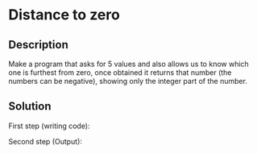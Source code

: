 # Distance to zero

## Description

Make a program that asks for 5 values ​​and also allows us to know which one is furthest from zero, once obtained it returns that number (the numbers can be negative), showing only the integer part of the number.

## Solution

First step (writing code):

Second step (Output):